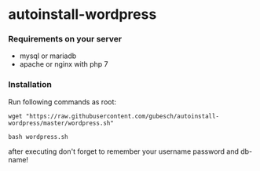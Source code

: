 # autoinstall-wordpress
### Requirements on your server

* mysql or mariadb
* apache or nginx with php 7

### Installation

Run following commands as root:

``` wget "https://raw.githubusercontent.com/gubesch/autoinstall-wordpress/master/wordpress.sh" ```

``` bash wordpress.sh ``` 

after executing don't forget to remember your username password and db-name!
